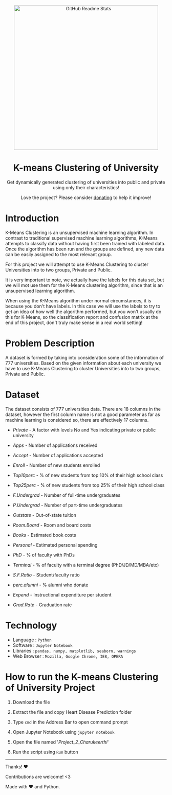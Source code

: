 <p align="center">
 <img width="450px" src="https://hackr.io/blog/k-means-clustering/thumbnail/large" align="center" alt="GitHub Readme Stats" />
 <h1 align="center">K-means Clustering of University</h1>
 <p align="center">Get dynamically generated clustering of universities into public and private using only their characteristics!</p>
</p>

<p align="center">Love the project? Please consider <a href="">donating</a> to help it improve!
<p>

# Introduction

K-Means Clustering is an unsupervised machine learning algorithm. In contrast to traditional supervised machine learning algorithms, K-Means attempts to classify data without having first been trained with labeled data. Once the algorithm has been run and the groups are defined, any new data can be easily assigned to the most relevant group.

For this project we will attempt to use K-Means Clustering to cluster Universities into to two groups, Private and Public.

It is very important to note, we actually have the labels for this data set, but we will mot use them for the K-Means clustering algorithm, since that is an unsupervised learning algorithm.

When using the K-Means algorithm under normal circumstances, it is because you don't have labels. In this case we will use the labels to try to get an idea of how well the algorithm performed, but you won't usually do this for K-Means, so the classification report and confusion matrix at the end of this project, don't truly make sense in a real world setting!

# Problem Description

A dataset is formed by taking into consideration some of the information of 777 universities. Based on the given information about each university we have  to use K-Means Clustering to cluster Universities into to two groups, Private and Public.

# Dataset

The dataset consists of 777 universities data.
There are 18 columns in the dataset, however the first column name is not a good parameter as far as machine learning is considered so, there are effectively 17 columns.

- _Private_ - A factor with levels No and Yes indicating private or public university

- _Apps_ - Number of applications received

- _Accept_ - Number of applications accepted

- _Enroll_ - Number of new students enrolled

- _Top10perc_ - % of new students from top 10% of their high school class

- _Top25perc_ - % of new students from top 25% of their high school class

- _F.Undergrad_ - Number of full-time undergraduates

- _P.Undergrad_ - Number of part-time undergraduates

- _Outstate_ - Out-of-state tuition

- _Room.Board_ - Room and board costs

- _Books_ - Estimated book costs

- _Personal_ - Estimated personal spending

- _PhD_ - % of faculty with PhDs

- _Terminal_ - % of faculty with a terminal degree (PhD/JD/MD/MBA/etc)

- _S.F.Ratio_ - Student/faculty ratio

- _perc.alumni_ - % alumni who donate

- _Expend_ - Instructional expenditure per student

- _Grad.Rate_ - Graduation rate

# Technology

- Language : `Python`
- Software : `Jupyter Notebook`
- Libraries : `pandas, numpy, matplotlib, seaborn, warnings`
- Web Browser : `Mozilla, Google Chrome, IE8, OPERA`

# How to run the K-means Clustering of University Project

1. Download the file

2. Extract the file and copy Heart Disease Prediction folder

3. Type `cmd` in the Address Bar to open command prompt

4. Open Jupyter Notebook using `jupyter notebook`

5. Open the file named '_Project_2_Charukeerthi_'

7. Run the script using `Run` button


---

Thanks! :heart:

Contributions are welcome! <3

Made with :heart: and Python.

